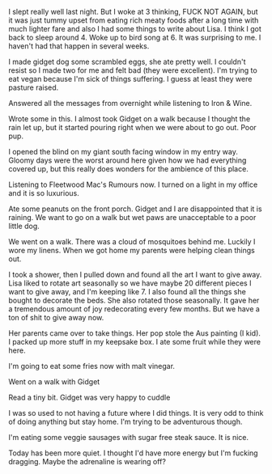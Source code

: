 I slept really well last night. But I woke at 3 thinking, FUCK NOT AGAIN, but it was just tummy upset from eating rich meaty foods after a long time with much lighter fare and also I had some things to write about Lisa. I think I got back to sleep around 4. Woke up to bird song at 6. It was surprising to me. I haven't had that happen in several weeks.

I made gidget dog some scrambled eggs, she ate pretty well. I couldn't resist so I made two for me and felt bad (they were excellent). I'm trying to eat vegan because I'm sick of things suffering. I guess at least they were pasture raised.

Answered all the messages from overnight while listening to Iron & Wine. 

Wrote some in this. I almost took Gidget on a walk because I thought the rain let up, but it started pouring right when we were about to go out. Poor pup. 

I opened the blind on my giant south facing window in my entry way. Gloomy days were the worst around here given how we had everything covered up, but this really does wonders for the ambience of this place. 

Listening to Fleetwood Mac's Rumours now. I turned on a light in my office and it is so luxurious. 

Ate some peanuts on the front porch. Gidget and I are disappointed that it is raining. We want to go on a walk but wet paws are unacceptable to a poor little dog. 

We went on a walk. There was a cloud of mosquitoes behind me. Luckily I wore my linens. When we got home my parents were helping clean things out.

I took a shower, then I pulled down and found all the art I want to give away. Lisa liked to rotate art seasonally so we have maybe 20 different pieces I want to give away, and I'm keeping like 7. I also found all the things she bought to decorate the beds. She also rotated those seasonally. It gave her a tremendous amount of joy redecorating every few months. But we have a ton of shit to give away now.

Her parents came over to take things. Her pop stole the Aus painting (I kid). I packed up more stuff in my keepsake box. I ate some fruit while they were here.

I'm going to eat some fries now with malt vinegar. 

Went on a walk with Gidget 

Read a tiny bit. Gidget was very happy to cuddle

I was so used to not having a future where I did things. It is very odd to think of doing anything but stay home. I'm trying to be adventurous though.

I'm eating some veggie sausages with sugar free steak sauce. It is nice.

Today has been more quiet. I thought I'd have more energy but I'm fucking dragging. Maybe the adrenaline is wearing off? 